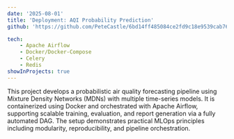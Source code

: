 ```yaml
---
date: '2025-08-01'
title: 'Deployment: AQI Probability Prediction'
github: 'https://github.com/PeteCastle/6bd14ff485084ce2fd9c18e9539cab76bc04816b587a434afc54c644bc3abdc7_aqi_probability_prediction'

tech:
    - Apache Airflow
    - Docker/Docker-Compose
    - Celery
    - Redis
showInProjects: true
---
```

This project develops a probabilistic air quality forecasting pipeline using Mixture Density Networks (MDNs) with multiple time-series models. It is containerized using Docker and orchestrated with Apache Airflow, supporting scalable training, evaluation, and report generation via a fully automated DAG. The setup demonstrates practical MLOps principles including modularity, reproducibility, and pipeline orchestration.